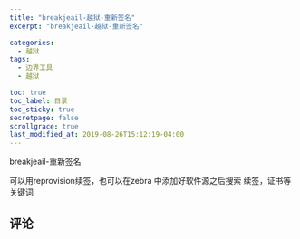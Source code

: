 ```yaml
---
title: "breakjeail-越狱-重新签名"
excerpt: "breakjeail-越狱-重新签名"

categories:
  - 越狱
tags:
  - 边界工具
  - 越狱

toc: true
toc_label: 目录
toc_sticky: true
secretpage: false
scrollgrace: true
last_modified_at: 2019-08-26T15:12:19-04:00
---
```


breakjeail-重新签名

可以用reprovision续签，也可以在zebra 中添加好软件源之后搜索 续签，证书等关键词





## 评论




